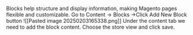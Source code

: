 Blocks help structure and display information, making Magento pages flexible and customizable.
Go to Content -> Blocks ->Click Add New Block button
![[Pasted image 20250203165338.png]]
Under the content tab we need to add the block content. Choose the store view and click save.